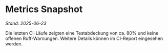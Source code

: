 # Metrics Snapshot

_Stand: 2025-06-23_

Die letzten CI-Läufe zeigten eine Testabdeckung von ca. 80% und keine offenen Ruff-Warnungen. Weitere Details können im CI-Report eingesehen werden.
